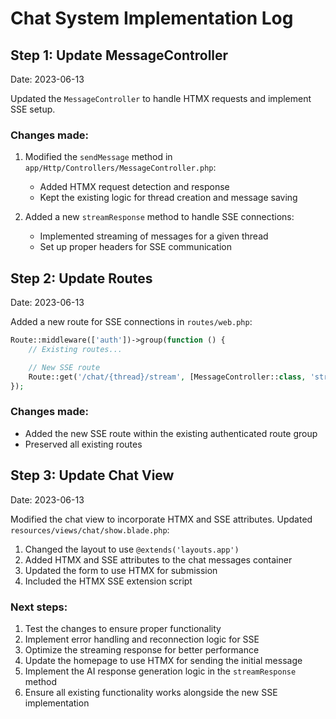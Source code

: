 # Chat System Implementation Log

## Step 1: Update MessageController

Date: 2023-06-13

Updated the `MessageController` to handle HTMX requests and implement SSE setup.

### Changes made:

1. Modified the `sendMessage` method in `app/Http/Controllers/MessageController.php`:
   - Added HTMX request detection and response
   - Kept the existing logic for thread creation and message saving

2. Added a new `streamResponse` method to handle SSE connections:
   - Implemented streaming of messages for a given thread
   - Set up proper headers for SSE communication

## Step 2: Update Routes

Date: 2023-06-13

Added a new route for SSE connections in `routes/web.php`:

```php
Route::middleware(['auth'])->group(function () {
    // Existing routes...

    // New SSE route
    Route::get('/chat/{thread}/stream', [MessageController::class, 'streamResponse'])->name('chat.stream');
});
```

### Changes made:
- Added the new SSE route within the existing authenticated route group
- Preserved all existing routes

## Step 3: Update Chat View

Date: 2023-06-13

Modified the chat view to incorporate HTMX and SSE attributes. Updated `resources/views/chat/show.blade.php`:

1. Changed the layout to use `@extends('layouts.app')`
2. Added HTMX and SSE attributes to the chat messages container
3. Updated the form to use HTMX for submission
4. Included the HTMX SSE extension script

### Next steps:
1. Test the changes to ensure proper functionality
2. Implement error handling and reconnection logic for SSE
3. Optimize the streaming response for better performance
4. Update the homepage to use HTMX for sending the initial message
5. Implement the AI response generation logic in the `streamResponse` method
6. Ensure all existing functionality works alongside the new SSE implementation